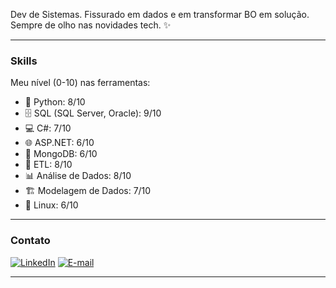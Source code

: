 

Dev de Sistemas. Fissurado em dados e em transformar BO em solução. Sempre de olho nas novidades tech. ✨

---

### Skills

Meu nível (0-10) nas ferramentas:

* 🐍 Python: 8/10
* 🗄️ SQL (SQL Server, Oracle): 9/10
* 💻 C#: 7/10
* 🌐 ASP.NET: 6/10
* 🍃 MongoDB: 6/10
* 🔀 ETL: 8/10
* 📊 Análise de Dados: 8/10
* 🏗️ Modelagem de Dados: 7/10
* 🐧 Linux: 6/10

---

### Contato

[![LinkedIn](https://img.shields.io/badge/LinkedIn-0077B5?style=for-the-badge&logo=linkedin&logoColor=white)](https://br.linkedin.com/in/fernando-augusto-ba286b240)
[![E-mail](https://img.shields.io/badge/Gmail-D14836?style=for-the-badge&logo=gmail&logoColor=white)](mailto:nando.aju.2001@gmail.com)

---
